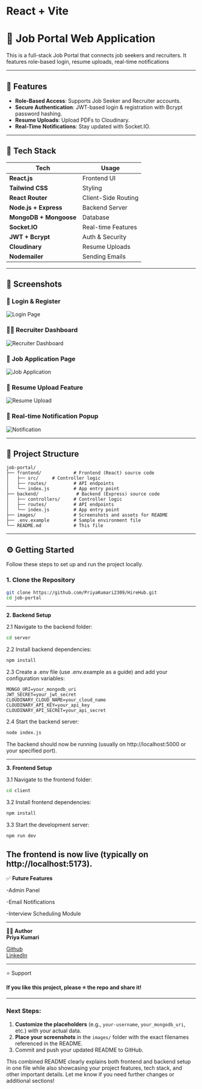 # React + Vite
# 💼 Job Portal Web Application

This is a full-stack Job Portal that connects job seekers and recruiters. It features role-based login, resume uploads, real-time notifications

---
## 🚀 Features

- **Role-Based Access**: Supports Job Seeker and Recruiter accounts.
- **Secure Authentication**: JWT-based login & registration with Bcrypt password hashing.
- **Resume Uploads**: Upload PDFs to Cloudinary.
- **Real-Time Notifications**: Stay updated with Socket.IO.

---

## 🧰 Tech Stack

| Tech               | Usage              |
|-----------------------|--------------------|
| **React.js**          | Frontend UI        |
| **Tailwind CSS**      | Styling            |
| **React Router**      | Client-Side Routing|
| **Node.js + Express** | Backend Server     |
| **MongoDB + Mongoose**| Database           |
| **Socket.IO**         | Real-time Features |
| **JWT + Bcrypt**      | Auth & Security    |
| **Cloudinary**        | Resume Uploads     |
| **Nodemailer**        | Sending Emails     |

---

## 📸 Screenshots

### 🔐 Login & Register
![Login Page](images/login-page.png)

### 🧑‍💼 Recruiter Dashboard
![Recruiter Dashboard](images/recruiter-dashboard.png)

### 📄 Job Application Page
![Job Application](images/job-application.png)

### 📁 Resume Upload Feature
![Resume Upload](images/resume-upload.png)

### 🔔 Real-time Notification Popup
![Notification](images/real-time-notification.png)

---

## 📁 Project Structure

```
job-portal/
├── frontend/            # Frontend (React) source code
│   ├── src/     # Controller logic
│   ├── routes/          # API endpoints
│   └── index.js         # App entry point
├── backend/              # Backend (Express) source code
│   ├── controllers/     # Controller logic
│   ├── routes/          # API endpoints
│   └── index.js         # App entry point
├── images/              # Screenshots and assets for README
├── .env.example         # Sample environment file
└── README.md            # This file
```

---

## ⚙️ Getting Started

Follow these steps to set up and run the project locally.

### 1. Clone the Repository

```bash
git clone https://github.com/PriyaKumari2309/HireHub.git
cd job-portal
```
---
**2. Backend Setup**

2.1 Navigate to the backend folder:

```bash
cd server
```

2.2 Install backend dependencies:

```bash
npm install
```

2.3 Create a .env file (use .env.example as a guide) and add your configuration variables:

```env
MONGO_URI=your_mongodb_uri
JWT_SECRET=your_jwt_secret
CLOUDINARY_CLOUD_NAME=your_cloud_name
CLOUDINARY_API_KEY=your_api_key
CLOUDINARY_API_SECRET=your_api_secret
```

2.4 Start the backend server:

```bash
node index.js
```
The backend should now be running (usually on http://localhost:5000 or your specified port).

---
**3. Frontend Setup**

3.1 Navigate to the frontend folder:

```bash
cd client
```

3.2 Install frontend dependencies:

```bash
npm install
```

3.3 Start the development server:

```bash
npm run dev
```

**The frontend is now live (typically on http://localhost:5173).**
---
✅ **Future Features**

-Admin Panel

-Email Notifications

-Interview Scheduling Module

---
🙋‍♂️ **Author**  
    **Priya Kumari**


[Github](https://github.com/PriyaKumari2309)  
[LinkedIn](https://www.linkedin.com/in/priya-kumari9)

---

⭐ Support

**If you like this project, please ⭐ the repo and share it!**

---

### Next Steps:

1. **Customize the placeholders** (e.g., `your-username`, `your_mongodb_uri`, etc.) with your actual data.
2. **Place your screenshots** in the `images/` folder with the exact filenames referenced in the README.
3. Commit and push your updated README to GitHub.

This combined README clearly explains both frontend and backend setup in one file while also showcasing your project features, tech stack, and other important details. Let me know if you need further changes or additional sections!

















